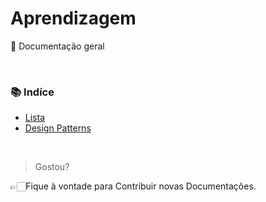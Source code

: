 # Aprendizagem
📖 Documentação geral

<br>

### **📚 Indíce**<br>
* [Lista](https://github.com/GiovanaMerces/Aprendizagem/blob/main/Lista/Tipo1/Leitura.md)<br>
* [Design Patterns](https://github.com/GiovanaMerces/Aprendizagem/blob/main/Design%20Patterns.md)
<br>

> Gostou?

👉🏻Fique à vontade para Contribuir novas Documentações.
